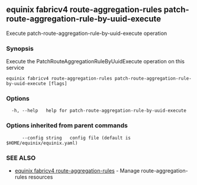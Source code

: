 ## equinix fabricv4 route-aggregation-rules patch-route-aggregation-rule-by-uuid-execute

Execute patch-route-aggregation-rule-by-uuid-execute operation

### Synopsis

Execute the PatchRouteAggregationRuleByUuidExecute operation on this service

```
equinix fabricv4 route-aggregation-rules patch-route-aggregation-rule-by-uuid-execute [flags]
```

### Options

```
  -h, --help   help for patch-route-aggregation-rule-by-uuid-execute
```

### Options inherited from parent commands

```
      --config string   config file (default is $HOME/equinix/equinix.yaml)
```

### SEE ALSO

* [equinix fabricv4 route-aggregation-rules](equinix_fabricv4_route-aggregation-rules.md)	 - Manage route-aggregation-rules resources


